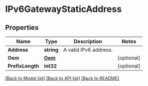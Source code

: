 # IPv6GatewayStaticAddress

## Properties
Name | Type | Description | Notes
------------ | ------------- | ------------- | -------------
**Address** | **string** | A valid IPv6 address. | 
**Oem** | [**Oem**](Oem.md) |  | [optional] 
**PrefixLength** | **int32** |  | [optional] 

[[Back to Model list]](../README.md#documentation-for-models) [[Back to API list]](../README.md#documentation-for-api-endpoints) [[Back to README]](../README.md)


